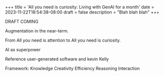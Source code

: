+++
title = 'All you need is curiosity: Living with GenAI for a month'
date = 2023-11-22T18:54:38-08:00
draft = false
description = "Blah blah blah"
+++

DRAFT COMING

Augmentation in the near-term. 

From All you need is attention to All you need is curiosity. 

AI as superpower

Reference user-generated software and kevin Kelly 

Framework:
Knowledge 
Creativity 
Efficiency 
Reasoning 
Interaction 
